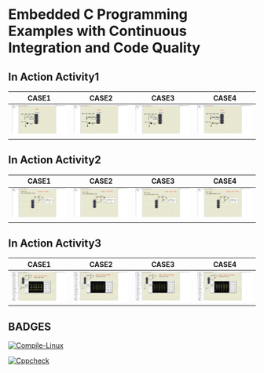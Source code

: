 # Embedded C Programming Examples with Continuous Integration and Code Quality

## In Action Activity1

|CASE1|CASE2|CASE3|CASE4|
|:--:|:--:|:--:|:--:|
|![CASE1](simulation/Activity1(CASE1).png)|![CASE2](simulation/Activity1(CASE2).png)|![CASE3](simulation/Activity1(CASE3).png)|![CASE4](simulation/Activity1(CASE4).png)|

## In Action Activity2

|CASE1|CASE2|CASE3|CASE4|
|:--:|:--:|:--:|:--:|
|![CASE1](simulation/Activity2(CASE1).png)|![CASE2](simulation/Activity2(CASE2).png)|![CASE3](simulation/Activity2(CASE3).png)|![CASE4](simulation/Activity2(CASE4).png)|

## In Action Activity3

|CASE1|CASE2|CASE3|CASE4|
|:--:|:--:|:--:|:--:|
|![CASE1](simulation/Activity3(CASE1).png)|![CASE2](simulation/Activity3(CASE2).png)|![CASE3](simulation/Activity3(CASE3).png)|![CASE4](simulation/Activity3(CASE4).png)|

## BADGES

[![Compile-Linux](https://github.com/Sampanna-T/EmbeddedC_258116/actions/workflows/Compile.yml/badge.svg)](https://github.com/Sampanna-T/EmbeddedC_258116/actions/workflows/Compile.yml)

[![Cppcheck](https://github.com/Sampanna-T/EmbeddedC_258116/actions/workflows/CodeQuality.yml/badge.svg)](https://github.com/Sampanna-T/EmbeddedC_258116/actions/workflows/CodeQuality.yml)

